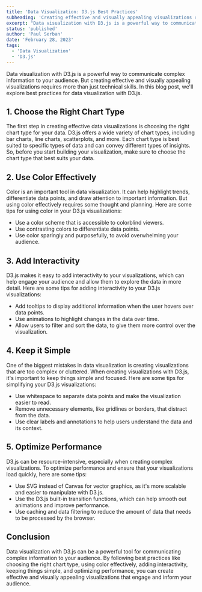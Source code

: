 ```yaml
---
title: 'Data Visualization: D3.js Best Practices'
subheading: 'Creating effective and visually appealing visualizations requires more than just technical skills'
excerpt: "Data visualization with D3.js is a powerful way to communicate complex information to your audience. But creating effective and visually appealing visualizations requires more than just technical skills. In this blog post, we'll explore best practices for data visualization with D3.js."
status: 'published'
author: 'Paul Serban'
date: 'February 28, 2023'
tags:
  - 'Data Visualization'
  - 'D3.js'
---
```


Data visualization with D3.js is a powerful way to communicate complex information to your audience. But creating effective and visually appealing visualizations requires more than just technical skills. In this blog post, we'll explore best practices for data visualization with D3.js.

## 1. Choose the Right Chart Type
The first step in creating effective data visualizations is choosing the right chart type for your data. D3.js offers a wide variety of chart types, including bar charts, line charts, scatterplots, and more. Each chart type is best suited to specific types of data and can convey different types of insights. So, before you start building your visualization, make sure to choose the chart type that best suits your data.

## 2. Use Color Effectively
Color is an important tool in data visualization. It can help highlight trends, differentiate data points, and draw attention to important information. But using color effectively requires some thought and planning. Here are some tips for using color in your D3.js visualizations:

- Use a color scheme that is accessible to colorblind viewers.
- Use contrasting colors to differentiate data points.
- Use color sparingly and purposefully, to avoid overwhelming your audience.

## 3. Add Interactivity
D3.js makes it easy to add interactivity to your visualizations, which can help engage your audience and allow them to explore the data in more detail. Here are some tips for adding interactivity to your D3.js visualizations:

- Add tooltips to display additional information when the user hovers over data points.
- Use animations to highlight changes in the data over time.
- Allow users to filter and sort the data, to give them more control over the visualization.

## 4. Keep it Simple
One of the biggest mistakes in data visualization is creating visualizations that are too complex or cluttered. When creating visualizations with D3.js, it's important to keep things simple and focused. Here are some tips for simplifying your D3.js visualizations:

- Use whitespace to separate data points and make the visualization easier to read.
- Remove unnecessary elements, like gridlines or borders, that distract from the data.
- Use clear labels and annotations to help users understand the data and its context.

## 5. Optimize Performance
D3.js can be resource-intensive, especially when creating complex visualizations. To optimize performance and ensure that your visualizations load quickly, here are some tips:

- Use SVG instead of Canvas for vector graphics, as it's more scalable and easier to manipulate with D3.js.
- Use the D3.js built-in transition functions, which can help smooth out animations and improve performance.
- Use caching and data filtering to reduce the amount of data that needs to be processed by the browser.

## Conclusion
Data visualization with D3.js can be a powerful tool for communicating complex information to your audience. By following best practices like choosing the right chart type, using color effectively, adding interactivity, keeping things simple, and optimizing performance, you can create effective and visually appealing visualizations that engage and inform your audience.